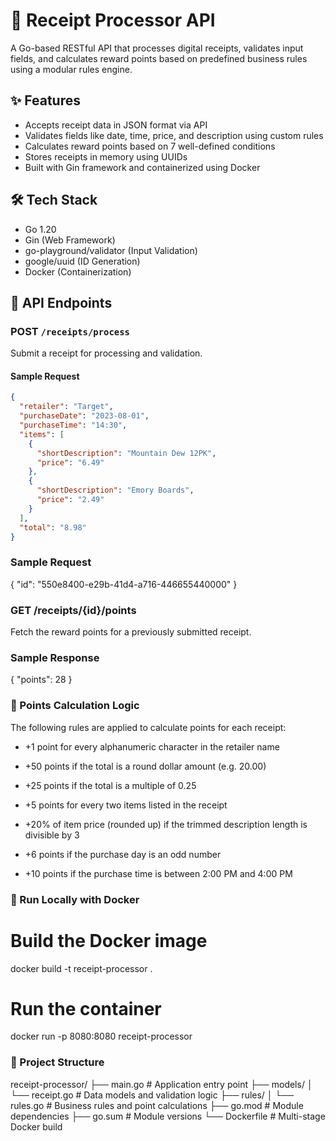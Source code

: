 # 🧾 Receipt Processor API

A Go-based RESTful API that processes digital receipts, validates input fields, and calculates reward points based on predefined business rules using a modular rules engine.

## ✨ Features

- Accepts receipt data in JSON format via API
- Validates fields like date, time, price, and description using custom rules
- Calculates reward points based on 7 well-defined conditions
- Stores receipts in memory using UUIDs
- Built with Gin framework and containerized using Docker

## 🛠 Tech Stack

- Go 1.20  
- Gin (Web Framework)  
- go-playground/validator (Input Validation)  
- google/uuid (ID Generation)  
- Docker (Containerization)

## 📮 API Endpoints

### POST `/receipts/process`

Submit a receipt for processing and validation.

#### Sample Request

```json
{
  "retailer": "Target",
  "purchaseDate": "2023-08-01",
  "purchaseTime": "14:30",
  "items": [
    {
      "shortDescription": "Mountain Dew 12PK",
      "price": "6.49"
    },
    {
      "shortDescription": "Emory Boards",
      "price": "2.49"
    }
  ],
  "total": "8.98"
}

```

### Sample Request

{
  "id": "550e8400-e29b-41d4-a716-446655440000"
}

### GET /receipts/{id}/points
Fetch the reward points for a previously submitted receipt.

### Sample Response

{
  "points": 28
}
### 🧠 Points Calculation Logic
The following rules are applied to calculate points for each receipt:

- +1 point for every alphanumeric character in the retailer name

- +50 points if the total is a round dollar amount (e.g. 20.00)

- +25 points if the total is a multiple of 0.25

- +5 points for every two items listed in the receipt

- +20% of item price (rounded up) if the trimmed description length is divisible by 3

- +6 points if the purchase day is an odd number

- +10 points if the purchase time is between 2:00 PM and 4:00 PM

### 🐳 Run Locally with Docker
# Build the Docker image
docker build -t receipt-processor .

# Run the container
docker run -p 8080:8080 receipt-processor

### 📁 Project Structure
receipt-processor/
├── main.go                  # Application entry point
├── models/
│   └── receipt.go           # Data models and validation logic
├── rules/
│   └── rules.go             # Business rules and point calculations
├── go.mod                   # Module dependencies
├── go.sum                   # Module versions
└── Dockerfile               # Multi-stage Docker build







